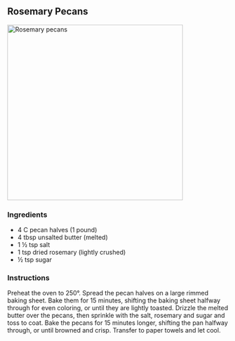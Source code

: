 ## Rosemary Pecans

<img src="../img/RP_01.jpeg" alt="Rosemary pecans" width="400"/>

### Ingredients
- 4 C pecan halves (1 pound)
- 4 tbsp unsalted butter (melted)
- 1 ½ tsp salt
- 1 tsp dried rosemary (lightly crushed)
- ½ tsp sugar

### Instructions
Preheat the oven to 250°. Spread the pecan halves on a large rimmed baking sheet. Bake them for 15 minutes, shifting the baking sheet halfway through for even coloring, or until they are lightly toasted. Drizzle the melted butter over the pecans, then sprinkle with the salt, rosemary and sugar and toss to coat. Bake the pecans for 15 minutes longer, shifting the pan halfway through, or until browned and crisp. Transfer to paper towels and let cool.